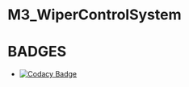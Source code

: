 # M3_WiperControlSystem

# BADGES
* [![Codacy Badge](https://app.codacy.com/project/badge/Grade/8f54368f5b71413389c394f814e48003)](https://www.codacy.com/gh/VISHNUAMMU5140/M3_WiperControlSystem/dashboard?utm_source=github.com&amp;utm_medium=referral&amp;utm_content=VISHNUAMMU5140/M3_WiperControlSystem&amp;utm_campaign=Badge_Grade)

